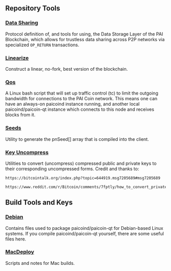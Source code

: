 Repository Tools
---------------------

### [Data Sharing](/contrib/data-share) ###

Protocol definition of, and tools for using, the Data Storage Layer of the PAI Blockchain, which allows for trustless data sharing across P2P networks via specialized `OP_RETURN` transactions.

### [Linearize](/contrib/linearize) ###
Construct a linear, no-fork, best version of the blockchain.

### [Qos](/contrib/qos) ###

A Linux bash script that will set up traffic control (tc) to limit the outgoing bandwidth for connections to the PAI Coin network. This means one can have an always-on paicoind instance running, and another local paicoind/paicoin-qt instance which connects to this node and receives blocks from it.

### [Seeds](/contrib/seeds) ###
Utility to generate the pnSeed[] array that is compiled into the client.

### [Key Uncompress](/contrib/pubkey-uncompress) ###
Utilities to convert (uncompress) compressed public and private keys to their corresponding uncompressed forms.
Credit and thanks to:

    https://bitcointalk.org/index.php?topic=644919.msg7205689#msg7205689
    
    https://www.reddit.com/r/Bitcoin/comments/7fptly/how_to_convert_private_key_wif_compressed_start/

Build Tools and Keys
---------------------

### [Debian](/contrib/debian) ###
Contains files used to package paicoind/paicoin-qt
for Debian-based Linux systems. If you compile paicoind/paicoin-qt yourself, there are some useful files here.

### [MacDeploy](/contrib/macdeploy) ###
Scripts and notes for Mac builds. 
